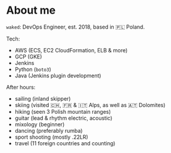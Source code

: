 <!-- ---
title: About me
date: 2022-11-10
description: Quick info about waked.
tags: [ waked, about-me, hello-world ]
--- -->

# About me

`waked`: DevOps Engineer, est. 2018, based in 🇵🇱 Poland.

Tech:
- AWS (ECS, EC2 CloudFormation, ELB & more)
- GCP (GKE)
- Jenkins
- Python (`boto3`)
- Java (Jenkins plugin development)

After hours:
- sailing (inland skipper)
- skiing (visited 🇨🇭, 🇫🇷 & 🇮🇹 Alps, as well as 🇦🇹 Dolomites)
- hiking (seen 3 Polish mountain ranges)
- guitar (lead & rhythm electric, acoustic)
- mixology (beginner)
- dancing (preferably rumba)
- sport shooting (mostly .22LR)
- travel (11 foreign countries and counting)

